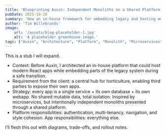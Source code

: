 ```yaml
---
title: 'Blueprinting Auxin: Independent Monoliths on a Shared Platform'
pubDate: 2025-10-20
summary: 'How an in-house framework for embedding legacy and hosting modern apps became the blueprint for Auxin: independent services with their own DB and webapp, unified by a shared platform for auth, tenancy, and style cohesion.'
author: 'Tim Willebrands'
image:
    url: '/assets/blog-placeholder-1.jpg'
    alt: 'A placeholder greenhouse image.'
tags: ["Auxin", "Architecture", "Platform", "Monolith", "Microservices", "Strategy"]
---
```


This is a stub I will expand.

- Context: Before Auxin, I architected an in-house platform that could host modern React apps while embedding parts of the legacy system during a safe transition.
- Requirement from the client: a central hub for horticulture, enabling third parties to expose their own apps.
- Strategy: every app is a single service + its own database + its own webapp. No shared mutable data, total isolation. Inspired by microservices, but intentionally independent monoliths presented through a shared platform.
- Platform responsibilities: authentication, multi-tenancy, navigation, and style cohesion. App responsibilities: everything else.

I’ll flesh this out with diagrams, trade-offs, and rollout notes.
